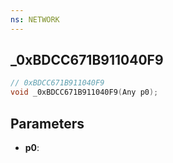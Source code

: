 ```yaml
---
ns: NETWORK
---
```

## _0xBDCC671B911040F9

```c
// 0xBDCC671B911040F9
void _0xBDCC671B911040F9(Any p0);
```

## Parameters
* **p0**:

